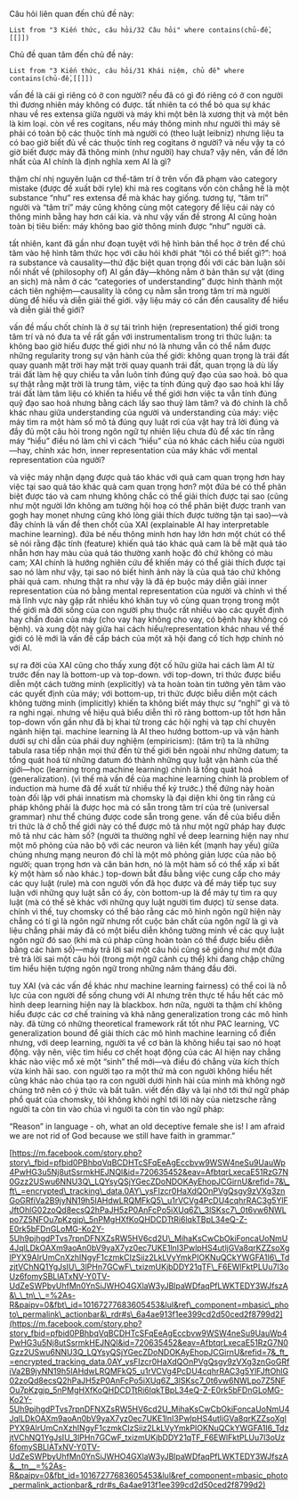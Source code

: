 Câu hỏi liên quan đến chủ đề này:
```dataview
List from "3 Kiến thức, câu hỏi/32 Câu hỏi" where contains(chủ-đề,[[]]) 
```

Chủ đề quan tâm đến chủ đề này:
```dataview
List from "3 Kiến thức, câu hỏi/31 Khái niệm, chủ đề" where contains(chủ-đề,[[]]) 
```

vấn đề là cái gì riêng có ở con người? nếu đã có gì đó riêng có ở con người thì đương nhiên máy không có được. tất nhiên ta có thể bỏ qua sự khác nhau về res extensa giữa người và máy khi một bên là xương thịt và một bên là kim loại. còn về res cogitans, nếu máy thông minh như người thì máy sẽ phải có toàn bộ các thuộc tính mà người có (theo luật leibniz) nhưng liệu ta có bao giờ biết đủ về các thuộc tính reg cogitans ở người? và nếu vậy ta có giờ biết được máy đã thông minh (như người) hay chưa? vậy nên, vấn đề lớn nhất của AI chính là định nghĩa xem AI là gì?

thậm chí nhị nguyên luận cơ thể-tâm trí ở trên vốn đã phạm vào category mistake (được đề xuất bởi ryle) khi mà res cogitans vốn còn chẳng hề là một substance “như” res extensa để mà khác hay giống. tương tự, “tâm trí” người và “tâm trí” máy cũng không cùng một category để liệu cái này có thông minh bằng hay hơn cái kia. và như vậy vấn đề strong AI cũng hoàn toàn bị tiêu biến: máy không bao giờ thông minh được “như” người cả.

tất nhiên, kant đã gần như đoạn tuyệt với hệ hình bản thể học ở trên để chú tâm vào hệ hình tâm thức học với câu hỏi khởi phát “tôi có thể biết gì?”: hoá ra substance và causality—thứ đặc biệt quan trọng đối với các bàn luận sôi nổi nhất về (philosophy of) AI gần đây—không nằm ở bản thân sự vật (ding an sich) mà nằm ở các “categories of understanding” được hình thành một cách tiên nghiệm—causality là công cụ nằm sẵn trong tâm trí mà người dùng để hiểu và diễn giải thế giới. vậy liệu máy có cần đến causality để hiểu và diễn giải thế giới?

vấn đề mấu chốt chính là ở sự tái trình hiện (representation) thế giới trong tâm trí và nó đưa ta về rất gần với instrumentalism trong tri thức luận: ta không bao giờ hiểu được thế giới như nó là nhưng vẫn có thể nắm được những regularity trong sự vận hành của thế giới: không quan trọng là trái đất quay quanh mặt trời hay mặt trời quay quanh trái đất, quan trọng là dù lấy trái đất làm hệ quy chiếu ta vẫn luôn tính đúng quỹ đạo của sao hoả. bỏ qua sự thật rằng mặt trời là trung tâm, việc ta tính đúng quỹ đạo sao hoả khi lấy trái đất làm tâm liệu có khiến ta hiểu về thế giới hơn việc ta vẫn tính đúng quỹ đạo sao hoả nhưng bằng cách lấy sao thuỷ làm tâm? và đó chính là chỗ khác nhau giữa understanding của người và understanding của máy: việc máy tìm ra một hàm số mô tả đúng quy luật rơi của vật hay trả lời đúng và đầy đủ một câu hỏi trong ngôn ngữ tự nhiên liệu chưa đủ để xác tín rằng máy “hiểu” điều nó làm chỉ vì cách “hiểu” của nó khác cách hiểu của người—hay, chính xác hơn, inner representation của máy khác với mental representation của người?

và việc máy nhận dạng được quả táo khác với quả cam quan trọng hơn hay việc tại sao quả táo khác quả cam quan trọng hơn? một đứa bé có thể phân biệt được táo và cam nhưng không chắc có thể giải thích được tại sao (cũng như một người lớn không am tường hội hoạ có thể phân biệt được tranh van gogh hay monet nhưng cũng khó lòng giải thích được tường tận tại sao)—và đây chính là vấn đề then chốt của XAI (explainable AI hay interpretable machine learning). đứa bé nếu thông minh hơn hay lớn hơn một chút có thể sẽ nói rằng đặc tính (feature) khiến quả táo khác quả cam là bề mặt quả táo nhẵn hơn hay màu của quả táo thường xanh hoặc đỏ chứ không có màu cam; XAI chính là hướng nghiên cứu để khiến máy có thể giải thích được tại sao nó làm như vậy, tại sao nó biết hình ảnh này là của quả táo chứ không phải quả cam. nhưng thật ra như vậy là đã ép buộc máy diễn giải inner representation của nó bằng mental representation của người và chính vì thế mà lĩnh vực này gặp rất nhiều khó khăn tuy vô cùng quan trọng trong một thế giới mà đời sống của con người phụ thuộc rất nhiều vào các quyết định hay chẩn đoán của máy (cho vay hay không cho vay, có bệnh hay không có bệnh). và xung đột này giữa hai cách hiểu/representation khác nhau về thế giới có lẽ mới là vấn đề cấp bách của một xã hội đang cố tích hợp chính nó với AI.

sự ra đời của XAI cũng cho thấy xung đột cố hữu giữa hai cách làm AI từ trước đến nay là bottom-up và top-down. với top-down, tri thức được biểu diễn một cách tường minh (explicitly) và ta hoàn toàn tin tưởng yên tâm vào các quyết định của máy; với bottom-up, tri thức được biễu diễn một cách không tường minh (implicitly) khiến ta không biết máy thực sự “nghĩ” gì và tỏ ra nghi ngại. nhưng về hiệu quả biểu diễn thì rõ ràng bottom-up tốt hơn hẳn top-down vốn gần như đã bị khai tử trong các hội nghị và tạp chí chuyên ngành hiện tại. machine learning là AI theo hướng bottom-up và vận hành dưới sự chỉ dẫn của phái duy nghiệm (empiricism): (tâm trí) ta là những tabula rasa tiếp nhận mọi thứ đến từ thế giới bên ngoài như những datum; ta tổng quát hoá từ những datum đó thành những quy luật vận hành của thế giới—học (learning trong machine learning) chính là tổng quát hoá (generalization). (vì thế mà vấn đề của machine learning chính là problem of induction mà hume đã đề xuất từ nhiều thế kỷ trước.) thế đứng này hoàn toàn đối lập với phái innatism mà chomsky là đại diện khi ông tin rằng cú pháp không phải là được học mà có sẵn trong tâm trí của trẻ (universal grammar) như thể chúng được code sẵn trong gene. vấn đề của biểu diễn tri thức là ở chỗ thế giới này có thể được mô tả như một ngữ pháp hay được mô tả như các hàm số? (người ta thường nghĩ về deep learning hiện nay như một mô phỏng của não bộ với các neuron và liên kết (mạnh hay yếu) giữa chúng nhưng mạng neuron đó chỉ là một mô phỏng giản lược của não bộ người; quan trọng hơn và căn bản hơn, nó là một hàm số có thể xấp xỉ bất kỳ một hàm số nào khác.) top-down bắt đầu bằng việc cung cấp cho máy các quy luật (rule) mà con người vốn đã học được và để máy tiếp tục suy luận với những quy luật sẵn có ấy, còn bottom-up là để máy tự tìm ra quy luật (mà có thể sẽ khác với những quy luật người tìm được) từ sense data. chính vì thế, tuy chomsky có thể bảo rằng các mô hình ngôn ngữ hiện này chẳng có tí gì là ngôn ngữ nhưng rốt cuộc bản chất của ngôn ngữ là gì và liệu chẳng phải máy đã có một biểu diễn không tường minh về các quy luật ngôn ngữ đó sao (khi mà cú pháp cũng hoàn toàn có thể được biểu diễn bằng các hàm số)—máy trả lời sai một câu hỏi cũng sẽ giống như một đứa trẻ trả lời sai một câu hỏi (trong một ngữ cảnh cụ thể) khi đang chập chững tìm hiểu hiện tượng ngôn ngữ trong những năm tháng đầu đời.

tuy XAI (và các vấn đề khác như machine learning fairness) có thể coi là nỗ lực của con người để sống chung với AI nhưng trên thực tế hầu hết các mô hình deep learning hiện nay là blackbox. hơn nữa, người ta thậm chí không hiểu được các cơ chế training và khả năng generalization trong các mô hình này. đã từng có những theoretical framework rất tốt như PAC learning, VC generalization bound để giải thích các mô hình machine learning cổ điển nhưng, với deep learning, người ta về cơ bản là không hiểu tại sao nó hoạt động. vậy nên, việc tìm hiểu cơ chết hoạt động của các AI hiện nay chẳng khác nào việc mổ xẻ một “sinh” thể mới—và điều đó chẳng vừa kích thích vừa kinh hãi sao. con người tạo ra một thứ mà con người không hiểu hết cũng khác nào chúa tạo ra con người dưới hình hài của mình mà không ngờ chúng trở nên có ý thức và bất tuân. viết đến đây và lại nhớ tới thứ ngữ pháp phổ quát của chomsky, tôi không khỏi nghĩ tới lời này của nietzsche rằng người ta còn tin vào chúa vì người ta còn tin vào ngữ pháp:

“Reason” in language - oh, what an old deceptive female she is! I am afraid we are not rid of God because we still have faith in grammar.”

[https://m.facebook.com/story.php?story\_fbid=pfbid0PBhbqVqBCDHTcSFqEeAgEccbvw9WSW4neSu9UauWp4PwHG3u5Nj8utSsrmkHEJNQl&id=720635452&eav=AfbtqrLxecaE51RzG7N0Gzz2USwu6NNU3Q\_LQYsyQSjYGecZDoNDOKAyEhopJCGirnU&refid=7&\_ft\_=encrypted\_tracking\_data.0AY\_ysFIzcr0HaXdQOnPVgQsgy9zVXg3znGoGRfiVa2B9jyNN19h5IAHdwLRQMFkQ5\_u1rVCVg4PcDU4cqhrRAC3g5YlFJftOhlG02zoQd8ecsQ2hPaJH5zP0AnFcPo5iXUq6Z\_3lSKsc7\_0t6vw6NWLpo7Z5NFOu7pKzgjp\_5nPMgHXfKoQHDCDTtRi6lqkTBpL34eQ-Z-E0rk5bFDnGLoMG-Ko2Y-5Uh9pjhgdPTvs7rpnDFNXZsRW5HV6cd2U\_MihaKsCwCbOkiFoncaUoNmU4JqlLDkOAXm9aoAn0bV9yaX7yz0ec7UKE1lnI3PwlpHS4utljGVa8qrKZZsoXglPYX9AIrUmCnXzhINgyF1czmkCIzSiiz2LkLVyYmkPIOKNuQCkYWGFA1I6\_TdzjtVChNQ1YgJsIU\_3lPHn7GCwF\_txizmUKjbDDY21qTF\_F6EWlFktPLUu7l3oUz6fomySBLlATxNV-Y0TV-UdZeSWPbyUhfMn0YnSiJWHO4GXlaW3yJBlpaWDfaqPfLWKTEDY3WJfszA&\_\_tn\_\_=%2As-R&paipv=0&fbt\_id=10167277683605453&lul&ref\_component=mbasic\_photo\_permalink\_actionbar&\_rdr#s\_6a4ae913f1ee399cd2d50ced2f8799d2](https://m.facebook.com/story.php?story_fbid=pfbid0PBhbqVqBCDHTcSFqEeAgEccbvw9WSW4neSu9UauWp4PwHG3u5Nj8utSsrmkHEJNQl&id=720635452&eav=AfbtqrLxecaE51RzG7N0Gzz2USwu6NNU3Q_LQYsyQSjYGecZDoNDOKAyEhopJCGirnU&refid=7&_ft_=encrypted_tracking_data.0AY_ysFIzcr0HaXdQOnPVgQsgy9zVXg3znGoGRfiVa2B9jyNN19h5IAHdwLRQMFkQ5_u1rVCVg4PcDU4cqhrRAC3g5YlFJftOhlG02zoQd8ecsQ2hPaJH5zP0AnFcPo5iXUq6Z_3lSKsc7_0t6vw6NWLpo7Z5NFOu7pKzgjp_5nPMgHXfKoQHDCDTtRi6lqkTBpL34eQ-Z-E0rk5bFDnGLoMG-Ko2Y-5Uh9pjhgdPTvs7rpnDFNXZsRW5HV6cd2U_MihaKsCwCbOkiFoncaUoNmU4JqlLDkOAXm9aoAn0bV9yaX7yz0ec7UKE1lnI3PwlpHS4utljGVa8qrKZZsoXglPYX9AIrUmCnXzhINgyF1czmkCIzSiiz2LkLVyYmkPIOKNuQCkYWGFA1I6_TdzjtVChNQ1YgJsIU_3lPHn7GCwF_txizmUKjbDDY21qTF_F6EWlFktPLUu7l3oUz6fomySBLlATxNV-Y0TV-UdZeSWPbyUhfMn0YnSiJWHO4GXlaW3yJBlpaWDfaqPfLWKTEDY3WJfszA&__tn__=%2As-R&paipv=0&fbt_id=10167277683605453&lul&ref_component=mbasic_photo_permalink_actionbar&_rdr#s_6a4ae913f1ee399cd2d50ced2f8799d2)
